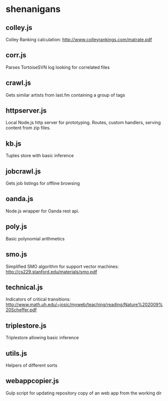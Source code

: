 shenanigans
===========
colley.js
---------
Colley Ranking calculation:
http://www.colleyrankings.com/matrate.pdf

corr.js
-------
Parses TortoiseSVN log looking for correlated files

crawl.js
--------
Gets similar artists from last.fm containing a group of tags

httpserver.js
-------------
Local Node.js http server for prototyping. Routes, custom handlers, serving content from zip files.

kb.js
-----
Tuples store with basic inference

jobcrawl.js
-----------
Gets job listings for offline browsing

oanda.js
--------
Node.js wrapper for Oanda rest api.

poly.js
-------
Basic polynomial arithmetics

smo.js
------
Simplified SMO algorithm for support vector machines:
http://cs229.stanford.edu/materials/smo.pdf

technical.js
------------
Indicators of critical transitions:
http://www.math.uh.edu/~josic/myweb/teaching/reading/Nature%202009%20Scheffer.pdf

triplestore.js
--------------
Triplestore allowing basic inference

utils.js
--------
Helpers of different sorts

webappcopier.js
---------------
Gulp script for updating repository copy of an web app from the working dir
